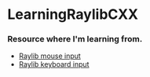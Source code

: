 # LearningRaylibCXX


### Resource where I'm learning from.
- [Raylib mouse input](https://www.raylib.com/examples/core/loader.html?name=core_input_mouse)
- [Raylib keyboard input](https://www.raylib.com/examples/core/loader.html?name=core_input_keys)
